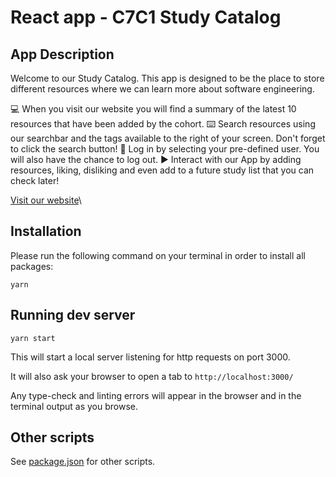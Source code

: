 # React app - C7C1 Study Catalog

## App Description
Welcome to our Study Catalog. This app is designed to be the place to store different resources where we can learn more about software engineering.

💻  When you visit our website you will find a summary of the latest 10 resources that have been added by the cohort.
⌨️  Search resources using our searchbar and the tags available to the right of your screen. Don't forget to click the search button!
👥  Log in by selecting your pre-defined user. You will also have the chance to log out.
▶️  Interact with our App by adding resources, liking, disliking and even add to a future study list that you can check later!

[Visit our website](https://c7c1-study-catalog.netlify.app/)\


## Installation
Please run the following command on your terminal in order to install all packages:

```
yarn
```

## Running dev server

```
yarn start
```

This will start a local server listening for http requests on port 3000.

It will also ask your browser to open a tab to `http://localhost:3000/`

Any type-check and linting errors will appear in the browser and in the terminal output as you browse.


## Other scripts

See [package.json](package.json) for other scripts.
